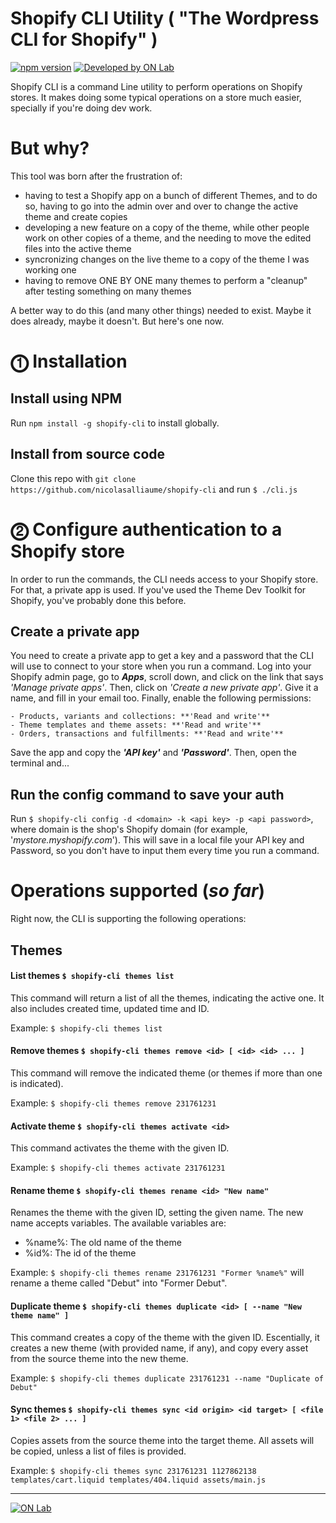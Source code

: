 # Shopify CLI Utility ( "The Wordpress CLI for Shopify" )

[![npm version](https://badge.fury.io/js/shopify-cli.svg)](https://badge.fury.io/js/shopify-cli) [![Developed by ON Lab](http://on-lab.com/developed-by-on-lab.svg?v=2)](http://on-lab.com)

Shopify CLI is a command Line utility to perform operations on Shopify stores. It makes doing some typical operations on a store much easier, specially if you're doing dev work.

# But why?
This tool was born after the frustration of:
  * having to test a Shopify app on a bunch of different Themes, and to do so, having to go into the admin over and over to change the active theme and create copies
  * developing a new feature on a copy of the theme, while other people work on other copies of a theme, and the needing to move the edited files into the active theme
  * syncronizing changes on the live theme to a copy of the theme I was working one
  * having to remove ONE BY ONE many themes to perform a "cleanup" after testing something on many themes

A better way to do this (and many other things) needed to exist. Maybe it does already, maybe it doesn't. But here's one now.

# ⓵ Installation

## Install using NPM
Run `npm install -g shopify-cli` to install globally.

## Install from source code
Clone this repo with `git clone https://github.com/nicolasalliaume/shopify-cli` and run `$ ./cli.js`

# ⓶ Configure authentication to a Shopify store
In order to run the commands, the CLI needs access to your Shopify store. For that, a private app is used.
If you've used the Theme Dev Toolkit for Shopify, you've probably done this before.

## Create a private app
You need to create a private app to get a key and a password that the CLI will use to connect to your store when you run a command.
Log into your Shopify admin page, go to **_Apps_**, scroll down, and click on the link that says _'Manage private apps'_. 
Then, click on _'Create a new private app'_. Give it a name, and fill in your email too. Finally, enable the following permissions:

	- Products, variants and collections: **'Read and write'**
	- Theme templates and theme assets: **'Read and write'**
	- Orders, transactions and fulfillments: **'Read and write'**

Save the app and copy the **_'API key'_** and **_'Password'_**. Then, open the terminal and...

## Run the config command to save your auth
Run `$ shopify-cli config -d <domain> -k <api key> -p <api password>`, where domain is the shop's Shopify domain (for example, '_mystore.myshopify.com_'). 
This will save in a local file your API key and Password, so you don't have to input them every time you run a command.

# Operations supported (_so far_)
Right now, the CLI is supporting the following operations:

## Themes

#### List themes `$ shopify-cli themes list`
This command will return a list of all the themes, indicating the active one. It also includes created time, updated time and ID.

Example: `$ shopify-cli themes list`

#### Remove themes `$ shopify-cli themes remove <id> [ <id> <id> ... ]`
This command will remove the indicated theme (or themes if more than one is indicated).

Example: `$ shopify-cli themes remove 231761231`

#### Activate theme `$ shopify-cli themes activate <id>`
This command activates the theme with the given ID.

Example: `$ shopify-cli themes activate 231761231`

#### Rename theme `$ shopify-cli themes rename <id> "New name"`
Renames the theme with the given ID, setting the given name. The new name accepts variables. The available variables are:
- %name%: The old name of the theme
- %id%: The id of the theme

Example: `$ shopify-cli themes rename 231761231 "Former %name%"` will rename a theme called "Debut" into "Former Debut".

#### Duplicate theme `$ shopify-cli themes duplicate <id> [ --name "New theme name" ]`
This command creates a copy of the theme with the given ID. Escentially, it creates a new theme (with provided name, if any), and copy every asset from the source theme into the new theme.

Example: `$ shopify-cli themes duplicate 231761231 --name "Duplicate of Debut"`

#### Sync themes `$ shopify-cli themes sync <id origin> <id target> [ <file 1> <file 2> ... ]`
Copies assets from the source theme into the target theme. All assets will be copied, unless a list of files is provided.

Example: `$ shopify-cli themes sync 231761231 1127862138 templates/cart.liquid templates/404.liquid assets/main.js`

--------

[![ON Lab](http://on-lab.com/on-lab.jpg)](http://on-lab.com)
